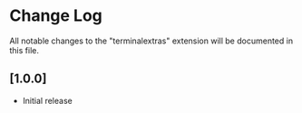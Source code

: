 # Change Log

All notable changes to the "terminalextras" extension will be documented in this file.

## [1.0.0]

- Initial release